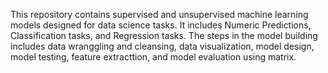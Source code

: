 This repository contains supervised and unsupervised machine learning models designed for data science tasks. It includes Numeric Predictions, Classification tasks, and Regression tasks. The steps in the model building includes data wranggling and cleansing, data visualization, model design, model testing, feature extracttion, and model evaluation using matrix.
